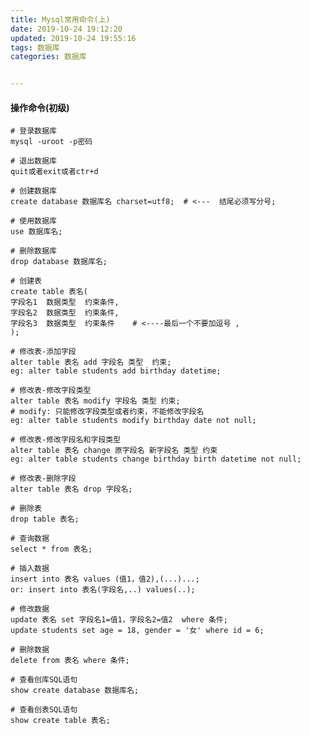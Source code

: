 ```yaml
---
title: Mysql常用命令(上)
date: 2019-10-24 19:12:20
updated: 2019-10-24 19:55:16
tags: 数据库
categories: 数据库


---
```



#### 操作命令(初级)
    # 登录数据库
    mysql -uroot -p密码
    
    # 退出数据库
    quit或者exit或者ctr+d
    
    # 创建数据库
    create database 数据库名 charset=utf8;  # <---  结尾必须写分号;
    
    # 使用数据库
    use 数据库名;
    
    # 删除数据库
    drop database 数据库名;
    
    # 创建表
    create table 表名(
    字段名1  数据类型  约束条件,
    字段名2  数据类型  约束条件,
    字段名3  数据类型  约束条件    # <----最后一个不要加逗号 ,
    );
    
    # 修改表-添加字段
    alter table 表名 add 字段名 类型  约束;
    eg: alter table students add birthday datetime;
    
    # 修改表-修改字段类型
    alter table 表名 modify 字段名 类型 约束;
    # modify: 只能修改字段类型或者约束，不能修改字段名
    eg: alter table students modify birthday date not null;
    
    # 修改表-修改字段名和字段类型
    alter table 表名 change 原字段名 新字段名 类型 约束
    eg: alter table students change birthday birth datetime not null;
    
    # 修改表-删除字段
    alter table 表名 drop 字段名;
    
    # 删除表
    drop table 表名;
     
    # 查询数据
    select * from 表名;
    
    # 插入数据
    insert into 表名 values (值1，值2),(...)...;
    or: insert into 表名(字段名,..) values(..);
    
    # 修改数据
    update 表名 set 字段名1=值1，字段名2=值2  where 条件;
    update students set age = 18, gender = '女' where id = 6;
    
    # 删除数据
    delete from 表名 where 条件;
    
    # 查看创库SQL语句
    show create database 数据库名;
    
    # 查看创表SQL语句
    show create table 表名;